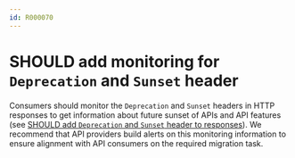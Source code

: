 ```yaml
---
id: R000070
---
```


# SHOULD add monitoring for `Deprecation` and `Sunset` header

Consumers should monitor the `Deprecation` and `Sunset` headers in HTTP responses to get information about future sunset of APIs and API features (see [SHOULD add `Deprecation` and `Sunset` header to responses](/guidelines/r000069)).
We recommend that API providers build alerts on this monitoring information to ensure alignment with API consumers on the required migration task.
